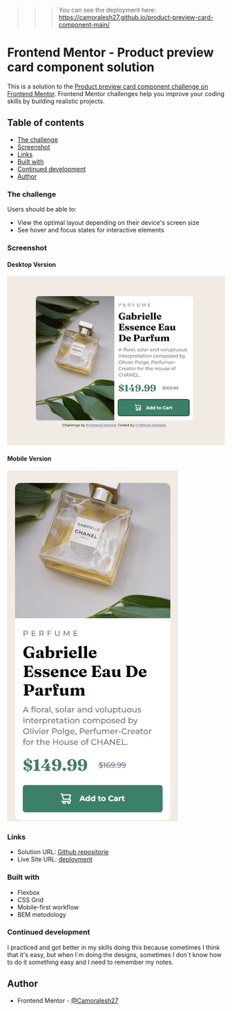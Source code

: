 >>> You can see the deployment here: https://camoralesh27.github.io/product-preview-card-component-main/

# Frontend Mentor - Product preview card component solution

This is a solution to the [Product preview card component challenge on Frontend Mentor](https://www.frontendmentor.io/challenges/product-preview-card-component-GO7UmttRfa). Frontend Mentor challenges help you improve your coding skills by building realistic projects. 

## Table of contents

  - [The challenge](#the-challenge)
  - [Screenshot](#screenshot)
  - [Links](#links)
  - [Built with](#built-with)
  - [Continued development](#continued-development)
  - [Author](#author)

### The challenge

Users should be able to:

- View the optimal layout depending on their device's screen size
- See hover and focus states for interactive elements

### Screenshot
#### Desktop Version
![](./design/desktop.jpg)
#### Mobile Version
![](./design/mobile.jpg)

### Links

- Solution URL: [Github repositorie](https://github.com/Camoralesh27/product-preview-card-component-main)
- Live Site URL: [deployment](https://your-live-site-url.com)

### Built with

- Flexbox
- CSS Grid
- Mobile-first workflow
- BEM metodology

### Continued development

I practiced and got better in my skills doing this because sometimes I think that it's easy, but when I´m doing the designs, sometimes I don´t know how to do it something easy and I need to remember my notes.

## Author

- Frontend Mentor - [@Camoralesh27](https://www.frontendmentor.io/profile/Camoralesh27)


